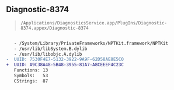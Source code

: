 ## Diagnostic-8374

> `/Applications/DiagnosticsService.app/PlugIns/Diagnostic-8374.appex/Diagnostic-8374`

```diff

   - /System/Library/PrivateFrameworks/NPTKit.framework/NPTKit
   - /usr/lib/libSystem.B.dylib
   - /usr/lib/libobjc.A.dylib
-  UUID: 7530F4E7-5132-3922-9A9F-62D58AE8E5C0
+  UUID: A9C38A48-5B48-3955-81A7-A8CEEEF4C23C
   Functions: 13
   Symbols:   53
   CStrings:  87

```

